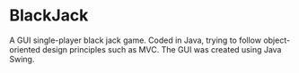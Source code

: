 # BlackJack
A GUI single-player black jack game. Coded in Java, trying to follow object-oriented design principles such as MVC. The GUI was created using Java Swing.
